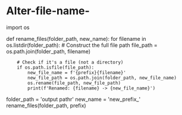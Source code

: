 # Alter-file-name-
import os

def rename_files(folder_path, new_name):
    for filename in os.listdir(folder_path):
        # Construct the full file path
        file_path = os.path.join(folder_path, filename)

        # Check if it's a file (not a directory)
        if os.path.isfile(file_path):
            new_file_name = f'{prefix}{filename}'
            new_file_path = os.path.join(folder_path, new_file_name)
            os.rename(file_path, new_file_path)
            print(f'Renamed: {filename} -> {new_file_name}')
folder_path = 'output pathr'
new_name = 'new_prefix_'
rename_files(folder_path, prefix)
